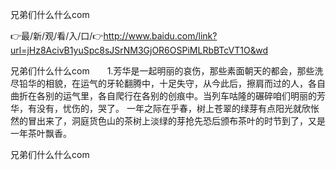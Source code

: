 兄弟们什么什么com

👉最/新/观/看/入/口/👉http://www.baidu.com/link?url=jHz8AcivB1yuSpc8sJSrNM3GjOR6OSPiMLRbBTcVT1O&wd

兄弟们什么什么com　　1.芳华是一起明丽的哀伤，那些素面朝天的都会，那些洗尽铅华的相貌，在运气的牙轮翻腾中，十足失守，从今此后，擦肩而过的人，各自曲折在各别的运气里，各自爬行在各别的创痕中。当列车咕隆的碾碎咱们明丽的芳华，有没有，忧伤的，哭了。
	一年之际在乎春，树上苍翠的绿芽有点阳光就欣怅然的冒出来了，洞庭货色山的茶树上淡绿的芽抢先恐后颁布茶叶的时节到了，又是一年茶叶飘香。


兄弟们什么什么com
